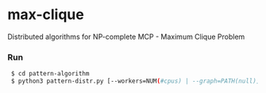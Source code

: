 # max-clique

Distributed algorithms for NP-complete MCP - Maximum Clique Problem

### Run

```bash
 $ cd pattern-algorithm
 $ python3 pattern-distr.py [--workers=NUM(#cpus) | --graph=PATH(null)]
```

